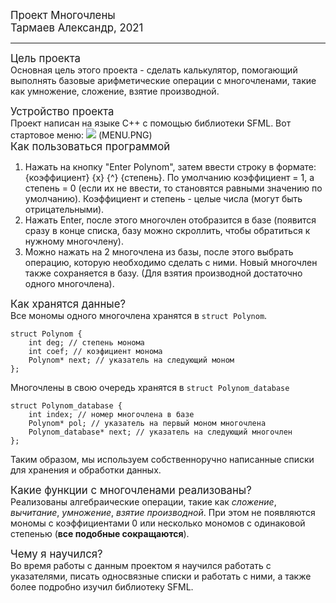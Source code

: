 <big>Проект Многочлены  
Тармаев Александр, 2021
</big>
____
<big>Цель проекта</big>  
Основная цель этого проекта - сделать 
калькулятор, помогающий выполнять базовые арифметические 
операции с многочленами, такие как умножение, сложение,
взятие производной.

<big>Устройство проекта</big>  
Проект написан на языке C++ с помощью библиотеки SFML.
Вот стартовое меню:
![](https://disk.yandex.ru/i/TWXYAhL96_ZyMw)
(MENU.PNG)  
<big>Как пользоваться программой</big>
1. Нажать на кнопку "Enter Polynom", затем ввести 
   строку в формате: {коэффициент} {x} {^} {степень}. По умолчанию коэффициент = 1,
   а степень = 0 (если их не ввести, то становятся 
   равными значению по умолчанию). Коэффициент и степень -
   целые числа (могут быть отрицательными).
2. Нажать Enter, после этого многочлен отобразится в базе
   (появится сразу в конце списка, базу можно скроллить,
   чтобы обратиться к нужному многочлену).
3. Можно нажать на 2 многочлена из базы, после этого выбрать 
   операцию, которую необходимо сделать с ними. Новый многочлен
   также сохраняется в базу. (Для взятия производной достаточно 
   одного многочлена).
   

<big>Как хранятся данные?</big>   
Все мономы одного многочлена хранятся в `struct Polynom`.

```
struct Polynom {
    int deg; // степень монома
    int coef; // коэфициент монома
    Polynom* next; // указатель на следующий моном
};
```

Многочлены в свою очередь хранятся в `struct Polynom_database`
```
struct Polynom_database {
    int index; // номер многочлена в базе
    Polynom* pol; // указатель на первый моном многочлена
    Polynom_database* next; // указатель на следующий многочлен
};
```
Таким образом, мы используем собственноручно написанные списки для 
хранения и обработки данных.

<big>Какие функции с многочленами реализованы?</big>  
Реализованы алгебраические операции, такие как
*сложение*, *вычитание*, *умножение*, *взятие производной*. При этом не появляются мономы
с коэффициентами 0 или несколько мономов с одинаковой степенью
(**все подобные сокращаются**).

<big>Чему я научился?</big>  
Во время работы с данным проектом я научился работать с
указателями, писать односвязные списки и работать с ними, а
также более подробно изучил библиотеку SFML.


